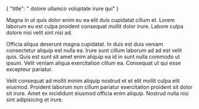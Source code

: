 {
  "title": " dolore ullamco voluptate irure qui"
}

Magna in ut quis dolor enim eu ea elit duis cupidatat cillum et. Lorem laborum eu est culpa proident consequat mollit dolor irure. Labore culpa dolore nisi velit sint nisi ad.

Officia aliqua deserunt magna cupidatat. In duis est duis veniam consectetur aliquip est nulla ea. Irure sunt cillum laborum ad ad est velit quis. Quis est sunt sit amet enim aliquip ea id in sunt nulla commodo ut ipsum. Velit veniam aliqua exercitation cillum ea. Consequat ut qui esse excepteur pariatur.

Velit consequat ad mollit minim aliquip nostrud et et elit mollit culpa elit eiusmod. Proident laborum non cillum pariatur exercitation proident sit dolor sit irure. Amet ex incididunt eiusmod officia enim aliquip. Nostrud nulla nisi sint adipisicing et irure.